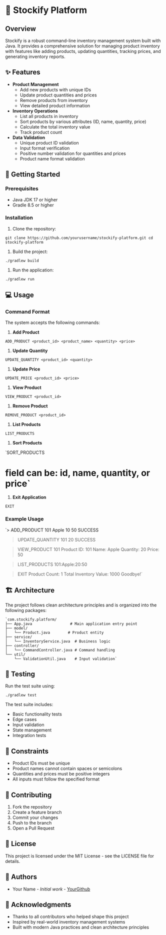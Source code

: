 🏪 Stockify Platform
====================

Overview
--------

Stockify is a robust command-line inventory management system built with Java. It provides a comprehensive solution for managing product inventory with features like adding products, updating quantities, tracking prices, and generating inventory reports.

✨ Features
----------

-   **Product Management**
    -   Add new products with unique IDs
    -   Update product quantities and prices
    -   Remove products from inventory
    -   View detailed product information
-   **Inventory Operations**
    -   List all products in inventory
    -   Sort products by various attributes (ID, name, quantity, price)
    -   Calculate the total inventory value
    -   Track product count
-   **Data Validation**
    -   Unique product ID validation
    -   Input format verification
    -   Positive number validation for quantities and prices
    -   Product name format validation

🚀 Getting Started
------------------

### Prerequisites

-   Java JDK 17 or higher
-   Gradle 8.5 or higher

### Installation

1.  Clone the repository:

`git clone https://github.com/yourusername/stockify-platform.git
cd stockify-platform`

1.  Build the project:

`./gradlew build`

1.  Run the application:

`./gradlew run`

💻 Usage
--------

### Command Format

The system accepts the following commands:

1.  **Add Product**

`ADD_PRODUCT <product_id> <product_name> <quantity> <price>`

1.  **Update Quantity**

`UPDATE_QUANTITY <product_id> <quantity>`

1.  **Update Price**

`UPDATE_PRICE <product_id> <price>`

1.  **View Product**

`VIEW_PRODUCT <product_id>`

1.  **Remove Product**

`REMOVE_PRODUCT <product_id>`

1.  **List Products**

`LIST_PRODUCTS`

1.  **Sort Products**

`SORT_PRODUCTS <field>
# field can be: id, name, quantity, or price`

1.  **Exit Application**

`EXIT`

### Example Usage

`> ADD_PRODUCT 101 Apple 10 50
SUCCESS

> UPDATE_QUANTITY 101 20
SUCCESS

> VIEW_PRODUCT 101
Product ID: 101
Name: Apple
Quantity: 20
Price: 50

> LIST_PRODUCTS
101:Apple:20:50

> EXIT
Product Count: 1
Total Inventory Value: 1000
Goodbye!`

🏗️ Architecture
----------------

The project follows clean architecture principles and is organized into the following packages:
    
    `com.stockify.platform/
    ├── App.java                 # Main application entry point
    ├── model/
    │   └── Product.java        # Product entity
    ├── service/
    │   └── InventoryService.java  # Business logic
    ├── controller/
    │   └── CommandController.java # Command handling
    └── util/
        └── ValidationUtil.java    # Input validation`

🧪 Testing
----------

Run the test suite using:

`./gradlew test`

The test suite includes:

-   Basic functionality tests
-   Edge cases
-   Input validation
-   State management
-   Integration tests

📝 Constraints
--------------

-   Product IDs must be unique
-   Product names cannot contain spaces or semicolons
-   Quantities and prices must be positive integers
-   All inputs must follow the specified format

🤝 Contributing
---------------

1.  Fork the repository
2.  Create a feature branch
3.  Commit your changes
4.  Push to the branch
5.  Open a Pull Request

📄 License
----------

This project is licensed under the MIT License - see the LICENSE file for details.

👥 Authors
----------

-   Your Name - *Initial work* - [YourGithub](https://github.com/yourusername)

🙏 Acknowledgments
------------------

-   Thanks to all contributors who helped shape this project
-   Inspired by real-world inventory management systems
-   Built with modern Java practices and clean architecture principles

